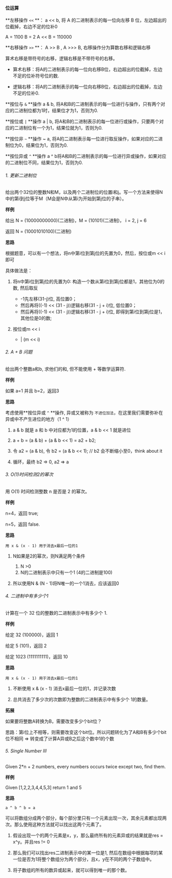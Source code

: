 #### 位运算

**左移操作 `<<` **： a << b, 将 A 的二进制表示的每一位向左移 B 位，左边超出的位截掉，右边不足的位补0

A = 1100 B = 2 A << B = 110000

**右移操作 `>>` **： A >> B , A >>> B, 右移操作分为算数右移和逻辑右移

算术右移是带符号的右移，逻辑右移是不带符号的右移。
- 算术右移：将A的二进制表示的每一位向右移B位，右边超出的位截掉，左边不足的位补符号位的数.

- 逻辑右移：将A的二进制表示的每一位向右移B位，右边超出的位截掉，左边不足的位补0.

**按位与 `&` **操作 a & b, 将A和B的二进制表示的每一位进行与操作，只有两个对应的二进制位都为1时，结果位才为1，否则为0.

**按位或 `|` **操作 a | b, 将A和B的二进制表示的每一位进行或操作，只要两个对应的二进制位有一个为1，结果位就为1，否则为0.

**按位非 `~` **操作 ~ a, 将A的二进制表示每一位进行取反操作，如果对应的二进制位为0，结果位为1，否则为0.

**按位异或 `^` **操作 a ^ b将A和B的二进制表示的每一位进行异或操作，如果对应的二进制位不同，结果位为1，否则为0.

###### 1. 更新二进制位

给出两个32位的整数N和M，以及两个二进制位的位置i和j。写一个方法来使得N中的第i到j位等于M（M会是N中从第i为开始到第j位的子串）。

**样例**

给出 N = (10000000000)(二进制)，M = (10101)(二进制)， i = 2, j = 6

返回 N = (10001010100)(二进制)

**思路**

根据题意，可以有一个想法，将n中第i位到第j位的先置为0，然后，按位或m << i即可

具体做法是：
1. 将n中第i位到第j位的先置为0: 构造一个数从第i位到第j位都是1，其他位为0的数, 然后取反
    - -1先左移(31-j)位, 高位置0；
    - 然后再将((-1) << (31 -  j))逻辑右移(31 - j + i)位, 低位置0；
    - 然后再将((-1) << (31 -  j))逻辑右移(31 - j + i)位, 即得到第i位到第j位是1，其他位是0的数;

2. 按位或m << i
    - | (m << i)

###### 2. A + B 问题

给出两个整数a和b, 求他们的和, 但不能使用 + 等数学运算符.

**样例**

如果 a=1 并且 b=2，返回3

**思路**

考虑使用**按位异或 `^` **操作, 异或又被称为 `不进位加法`，在这里我们需要弥补在异或中不产生进位的地方（1  ^ 1）

1. a & b 就是 a 和 b 中对应都为1的位置，a & b << 1 就是进位

2. a + b = (a & b) + (a & b << 1) = a2 + b2;

3. 令 a2 = (a & b), 令 b2 = (a & b << 1); // b2 会不断缩小至0，think about it

4. 循环，最终 b2 => 0, a2 => a

###### 3. O(1)时间检测2的幂次

用 O(1) 时间检测整数 n 是否是 2 的幂次。

**样例**

n=4，返回 true;

n=5，返回 false.

**思路**

`用 x & (x - 1) 用于消去x最后一位的1`

1. N如果是2的幂次，则N满足两个条件
    1. N >0 
    2. N的二进制表示中只有一个1 (4的二进制是100)

2. 所以使用N & (N - 1)将N唯一的一个1消去，应该返回0

###### 4. 二进制中有多少个1

计算在一个 32 位的整数的二进制表示中有多少个 1.

**样例**

给定 32 (100000)，返回 1

给定 5 (101)，返回 2

给定 1023 (1111111111)，返回 10

**思路**

`用 x & (x - 1) 用于消去x最后一位的1`

1. 不断使用 x & (x - 1) 消去x最后一位的1，并记录次数

2. 总共消去了多少次的次数即为整数的二进制表示中有多少个 1的数量。

**拓展**

如果要将整数A转换为B，需要改变多少个bit位？

思路：第i位上不相等，则需要改变这个bit位。所以问题转化为了A和B有多少个bit位不相同 => 转变成了计算A异或B之后这个数中1的个数

###### 5. Single Number III

Given 2*n + 2 numbers, every numbers occurs twice except two, find them.

**样例**

Given [1,2,2,3,4,4,5,3] return 1 and 5

**思路**

`a ^ b ^ b = a`

可以将数组分成两个部分，每个部分里只有一个元素出现一次，其余元素都出现两次。那么使用这种方法就可以找出这两个元素了。

1. 假设出现一个的两个元素是x，y，那么最终所有的元素异或的结果就是res = x^y。并且res != 0

2. 那么我们可以找出res二进制表示中的某一位是1, 然后在数组中根据每项的某一位是否为1将整个数组分为两个部分，且x，y在不同的两个子数组中。

3. 将子数组的所有的数异或起来，就可以得到唯一的那个数。






